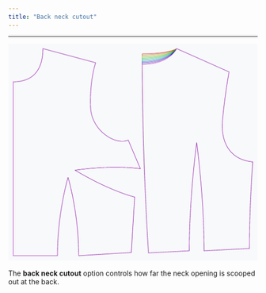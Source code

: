 ```yaml
---
title: "Back neck cutout"
---
```


***

![The effect of the back neck cutout option on the pattern](sample.png)

The **back neck cutout** option controls how far the neck opening is scooped out at the back.




